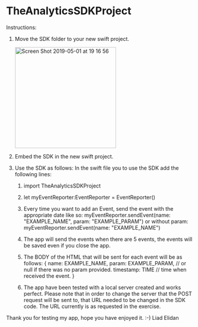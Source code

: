 # TheAnalyticsSDKProject

Instructions:

1. Move the SDK folder to your new swift project.

   <img width="272" alt="Screen Shot 2019-05-01 at 19 16 56" src="https://user-images.githubusercontent.com/19635719/57027772-f32f0900-6c45-11e9-8cf7-8b54fd8e572a.png">

2. Embed the SDK in the new swift project.
3. Use the SDK as follows:
   In the swift file you to use the SDK add the following lines:
   
   1. import TheAnalyticsSDKProject
   
   2. let myEventReporter:EventReporter = EventReporter()
   
   3. 
      Every time you want to add an Event, send the event
      with the appropriate date like so:
      myEventReporter.sendEvent(name: "EXAMPLE_NAME", param: "EXAMPLE_PARAM")
      or without param:
      myEventReporter.sendEvent(name: "EXAMPLE_NAME")
      
   4. The app will send the events when there are 5 events, the events will
      be saved even if you close the app.
      
   5. The BODY of the HTML that will be sent for each event will be as follows:
      {
        name: EXAMPLE_NAME,
        param: EXAMPLE_PARAM, // or null if there was no param provided.
        timestamp: TIME // time when received the event.
      }
      
   6. The app have been tested with a local server created and works perfect.
      Please note that in order to change the server that the POST request will
      be sent to, that URL needed to be changed in the SDK code.
      The URL currently is as requested in the exercise.
      
Thank you for testing my app, hope you have enjoyed it. :-)
Liad Elidan
